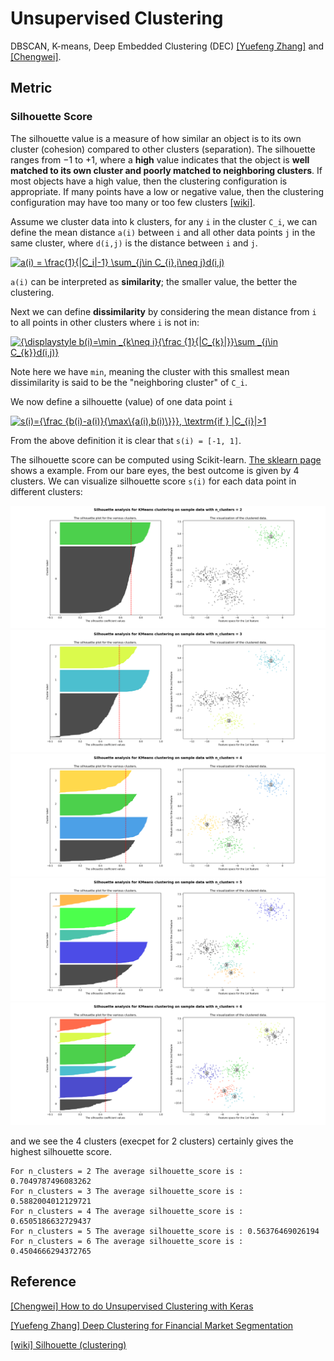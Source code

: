 
# Unsupervised Clustering 

DBSCAN, K-means, Deep Embedded Clustering (DEC) [[Yuefeng Zhang]][Deep Clustering for Financial Market Segmentation] and [[Chengwei]][How to do Unsupervised Clustering with Keras].


## Metric

### Silhouette Score

The silhouette value is a measure of how similar an object is to its own cluster (cohesion) compared to other clusters (separation). The silhouette ranges from −1 to +1, where a **high** value indicates that the object is **well matched to its own cluster and poorly matched to neighboring clusters**. If most objects have a high value, then the clustering configuration is appropriate. If many points have a low or negative value, then the clustering configuration may have too many or too few clusters [[wiki]][Silhouette (clustering)].

Assume we cluster data into k clusters, for any `i` in the cluster `C_i`, we can define the mean distance `a(i)` between `i` and all other data points `j` in the same cluster, where `d(i,j)` is the distance between `i` and `j`.

<a href="https://www.codecogs.com/eqnedit.php?latex=a(i)&space;=&space;\frac{1}{|C_i|-1}&space;\sum_{j\in&space;C_{i},i\neq&space;j}d(i,j)" target="_blank"><img src="https://latex.codecogs.com/gif.latex?a(i)&space;=&space;\frac{1}{|C_i|-1}&space;\sum_{j\in&space;C_{i},i\neq&space;j}d(i,j)" title="a(i) = \frac{1}{|C_i|-1} \sum_{j\in C_{i},i\neq j}d(i,j)" /></a>

`a(i)` can be interpreted as **similarity**; the smaller value, the better the clustering.

Next we can define **dissimilarity** by considering the mean distance from `i` to all points in other clusters where `i` is not in:

<a href="https://www.codecogs.com/eqnedit.php?latex={\displaystyle&space;b(i)=\min&space;_{k\neq&space;i}{\frac&space;{1}{|C_{k}|}}\sum&space;_{j\in&space;C_{k}}d(i,j)}" target="_blank"><img src="https://latex.codecogs.com/gif.latex?{\displaystyle&space;b(i)=\min&space;_{k\neq&space;i}{\frac&space;{1}{|C_{k}|}}\sum&space;_{j\in&space;C_{k}}d(i,j)}" title="{\displaystyle b(i)=\min _{k\neq i}{\frac {1}{|C_{k}|}}\sum _{j\in C_{k}}d(i,j)}" /></a>

Note here we have `min`, meaning the cluster with this smallest mean dissimilarity is said to be the "neighboring cluster" of `C_i`.

We now define a silhouette (value) of one data point `i`

<a href="https://www.codecogs.com/eqnedit.php?latex=s(i)={\frac&space;{b(i)-a(i)}{\max\{a(i),b(i)\}}},&space;\textrm{if&space;}&space;|C_{i}|>1" target="_blank"><img src="https://latex.codecogs.com/gif.latex?s(i)={\frac&space;{b(i)-a(i)}{\max\{a(i),b(i)\}}},&space;\textrm{if&space;}&space;|C_{i}|>1" title="s(i)={\frac {b(i)-a(i)}{\max\{a(i),b(i)\}}}, \textrm{if } |C_{i}|>1" /></a>

From the above definition it is clear that `s(i) = [-1, 1]`.

The silhouette score can be computed using Scikit-learn. [The sklearn page](https://scikit-learn.org/stable/auto_examples/cluster/plot_kmeans_silhouette_analysis.html) shows a example. From our bare eyes, the best outcome is given by 4 clusters. We can visualize silhouette score `s(i)` for each data point in different clusters:

![silhouette_n_2](images/silhouette_n2.png)
![silhouette_n_3](images/silhouette_n3.png)
![silhouette_n_4](images/silhouette_n4.png)
![silhouette_n_5](images/silhouette_n5.png)
![silhouette_n_6](images/silhouette_n6.png)

and we see the 4 clusters (execpet for 2 clusters) certainly gives the highest silhouette score.
```
For n_clusters = 2 The average silhouette_score is : 0.7049787496083262 
For n_clusters = 3 The average silhouette_score is : 0.5882004012129721
For n_clusters = 4 The average silhouette_score is : 0.6505186632729437
For n_clusters = 5 The average silhouette_score is : 0.56376469026194
For n_clusters = 6 The average silhouette_score is : 0.4504666294372765
```



## Reference


[How to do Unsupervised Clustering with Keras]: https://www.dlology.com/blog/how-to-do-unsupervised-clustering-with-keras/
[[Chengwei] How to do Unsupervised Clustering with Keras](https://www.dlology.com/blog/how-to-do-unsupervised-clustering-with-keras/)




[Deep Clustering for Financial Market Segmentation]: https://towardsdatascience.com/deep-clustering-for-financial-market-segmentation-2a41573618cf
[[Yuefeng Zhang] Deep Clustering for Financial Market Segmentation](https://towardsdatascience.com/deep-clustering-for-financial-market-segmentation-2a41573618cf)




[Silhouette (clustering)]: https://en.wikipedia.org/wiki/Silhouette_(clustering)
[[wiki] Silhouette (clustering)](https://en.wikipedia.org/wiki/Silhouette_(clustering))


